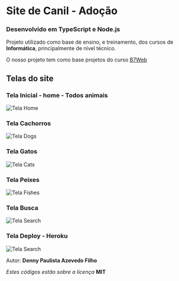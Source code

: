 # Site de Canil - Adoção

### Desenvolvido em TypeScript e Node.js

Projeto utilizado como base de ensino, e treinamento, dos cursos de **Informática**,
principalmente de nível técnico.

O nosso projeto tem como base projetos do curso [B7Web](https://b7web.com.br/)

## Telas do site

### Tela Inicial - home - Todos animais

![Tela Home](https://mdcursos.dev.br/img/TreinaAula/CanilNodeTsAll.png)

### Tela Cachorros

![Tela Dogs](https://mdcursos.dev.br/img/TreinaAula/CanilNodeTsDogs.png)

### Tela Gatos

![Tela Cats](https://mdcursos.dev.br/img/TreinaAula/CanilNodeTsCats.png)

### Tela Peixes

![Tela Fishes](https://mdcursos.dev.br/img/TreinaAula/CanilNodeTsFishes.png)

### Tela Busca

![Tela Search](https://mdcursos.dev.br/img/TreinaAula/CanilNodeTsSearch.png)

### Tela Deploy - Heroku

![Tela Search](https://mdcursos.dev.br/img/TreinaAula/CanilDeploy.png)

Autor: **Denny Paulista Azevedo Filho**

_Estes códigos estão sobre a licença_ **MIT**
